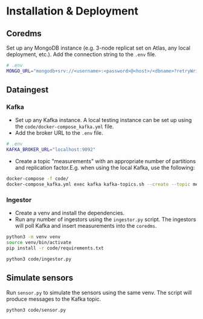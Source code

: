 # Installation & Deployment

## Coredms

Set up any MongoDB instance (e.g. 3-node replicat set on Atlas, any local deployment, etc.).
Add the connection string to the `.env` file.

```bash
# .env
MONGO_URL="mongodb+srv://<username>:<password>@<host>/<dbname>?retryWrites=true&w=majority"
```

## Dataingest

### Kafka

* Set up any Kafka instance. A local testing instance can be set up using the `code/docker-compose_kafka.yml` file.
* Add the broker URL to the `.env` file.

```bash
# .env
KAFKA_BROKER_URL="localhost:9092"
```

* Create a topic "measurements" with an appropriate number of partitions and replication factor.E.g. when using the
  local Kafka, use the following:

```bash
docker-compose -f code/
docker-compose_kafka.yml exec kafka kafka-topics.sh --create --topic measurements --partitions 32 --replication-factor 1 --bootstrap-server kafka:9092
```

### Ingestor

* Create a venv and install the dependencies.
* Run any number of ingestors using the `ingestor.py` script. The ingestors will poll Kafka and insert measurements into
  the `coredms`.

```bash
python3 -m venv venv
source venv/bin/activate
pip install -r code/requirements.txt

python3 code/ingestor.py
```

## Simulate sensors

Run `sensor.py` to simulate the sensors using the same venv. The script will produce messages to the Kafka topic.

```bash
python3 code/sensor.py
```












